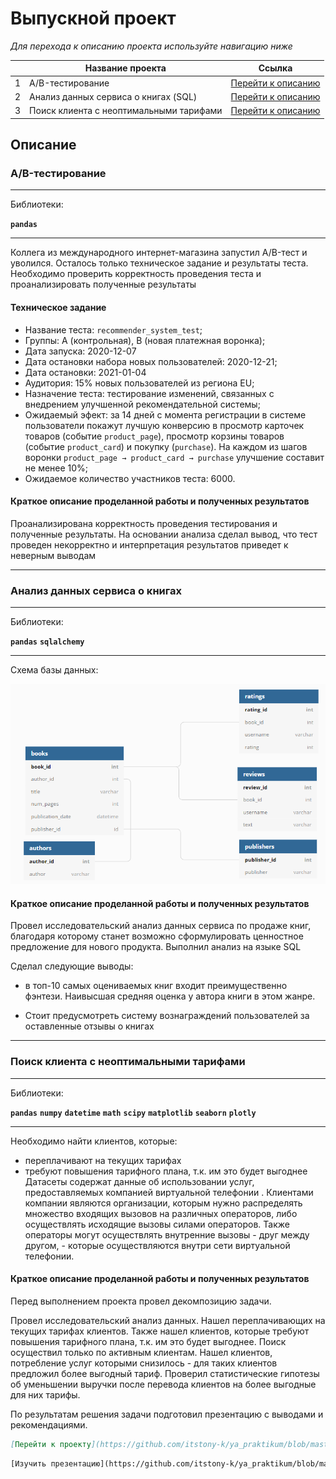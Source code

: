 # Выпускной проект

_Для перехода к описанию проекта используйте навигацию ниже_

|     | Название проекта | Ссылка |
| :-: | ---                               | ---                                             |
|  1  | A/B-тестирование | [Перейти к описанию](https://github.com/itstony-k/ya_praktikum/tree/master/12_Final_project#ab-%D1%82%D0%B5%D1%81%D1%82%D0%B8%D1%80%D0%BE%D0%B2%D0%B0%D0%BD%D0%B8%D0%B5) |
|  2  | Анализ данных сервиса о книгах (SQL) | [Перейти к описанию](https://github.com/itstony-k/ya_praktikum/tree/master/12_Final_project#%D0%B0%D0%BD%D0%B0%D0%BB%D0%B8%D0%B7-%D0%B4%D0%B0%D0%BD%D0%BD%D1%8B%D1%85-%D1%81%D0%B5%D1%80%D0%B2%D0%B8%D1%81%D0%B0-%D0%BE-%D0%BA%D0%BD%D0%B8%D0%B3%D0%B0%D1%85) |
|  3  | Поиск клиента с неоптимальными тарифами | [Перейти к описанию](https://github.com/itstony-k/ya_praktikum/tree/master/12_Final_project#%D0%BF%D0%BE%D0%B8%D1%81%D0%BA-%D0%BA%D0%BB%D0%B8%D0%B5%D0%BD%D1%82%D0%B0-%D1%81-%D0%BD%D0%B5%D0%BE%D0%BF%D1%82%D0%B8%D0%BC%D0%B0%D0%BB%D1%8C%D0%BD%D1%8B%D0%BC%D0%B8-%D1%82%D0%B0%D1%80%D0%B8%D1%84%D0%B0%D0%BC%D0%B8) |


## Описание

### A/B-тестирование
___

Библиотеки:

**`pandas`**

___
Коллега из международного интернет-магазина запустил А/B-тест и уволился. Осталось только техническое задание и результаты теста. Необходимо проверить корректность  проведения теста и проанализировать полученные результаты
#### Техническое задание

- Название теста: `recommender_system_test`;
- Группы: А (контрольная), B (новая платежная воронка);
- Дата запуска: 2020-12-07
- Дата остановки набора новых пользователей: 2020-12-21;
- Дата остановки: 2021-01-04
- Аудитория: 15% новых пользователей из региона EU;
- Назначение теста: тестирование изменений, связанных с внедрением улучшенной рекомендательной системы;
- Ожидаемый эфект: за 14 дней с момента регистрации в системе пользователи покажут лучшую конверсию в просмотр карточек товаров (событие `product_page`), просмотр  корзины товаров (событие `product_card`) и покупку (`purchase`). На каждом из шагов воронки `product_page → product_card → purchase` улучшение составит не менее 10%;
- Ожидаемое количество участников теста: 6000.

#### Краткое описание проделанной работы и полученных результатов

Проанализирована корректность проведения тестирования и полученные результаты. На основании анализа сделал вывод, что тест проведен некорректно и интерпретация результатов приведет к неверным выводам
___
### Анализ данных сервиса о книгах
___

Библиотеки:

**`pandas`** **`sqlalchemy`**

___
Схема базы данных:

![Схема БД](https://github.com/itstony-k/ya_praktikum/blob/master/12_Final_project/SQL/files/base.png)

#### Краткое описание проделанной работы и полученных результатов

Провел исследовательский анализ данных сервиса по продаже книг, благодаря которому станет возможно сформулировать ценностное предложение для нового продукта. Выполнил анализ на языке SQL

Сделал следующие выводы:
- в топ-10 самых оцениваемых книг входит преимущественно фэнтези. Наивысшая средняя оценка у автора книги в этом жанре.

- Стоит предусмотреть систему вознаграждений пользователей за оставленные отзывы о книгах

___
### Поиск клиента с неоптимальными тарифами
___

Библиотеки:

**`pandas`** **`numpy`** **`datetime`** **`math`** **`scipy`** **`matplotlib`** **`seaborn`** **`plotly`**

___
Необходимо найти клиентов, которые: 
- переплачивают на текущих тарифах
- требуют повышения тарифного плана, т.к. им это будет выгоднее
Датасеты содержат данные об использовании услуг, предоставляемых компанией виртуальной телефонии . Клиентами компании являются организации, которым нужно распределять множество входящих вызовов на различных операторов, либо осуществлять исходящие вызовы силами операторов. Также операторы могут осуществлять внутренние вызовы - друг между другом, - которые осуществляются внутри сети виртуальной телефонии.

#### Краткое описание проделанной работы и полученных результатов

Перед выполнением проекта провел декомпозицию задачи.

Провел исследовательский анализ данных.
Нашел переплачивающих на текущих тарифах клиентов. Также нашел клиентов, которые требуют повышения тарифного плана, т.к. им это будет выгоднее. Поиск осуществил только по активным клиентам.
Нашел клиентов, потребление услуг которыми снизилось - для таких клиентов предложил более выгодный тариф.
Проверил статистические гипотезы об уменьшении выручки после перевода клиентов на более выгодные для них тарифы.

По результатам решения задачи подготовил презентацию с выводами и рекомендациями.

```markdown
[Перейти к проекту](https://github.com/itstony-k/ya_praktikum/blob/master/12_Final_project/Non_optimal_tariff/Tariff.ipynb)
```

```html
[Изучить презентацию](https://github.com/itstony-k/ya_praktikum/blob/master/12_Final_project/Non_optimal_tariff/Presentation.pdf)
```

